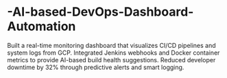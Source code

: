 # -AI-based-DevOps-Dashboard-Automation
Built a real-time monitoring dashboard that visualizes CI/CD pipelines and system logs from GCP.   Integrated Jenkins webhooks and Docker container metrics to provide AI-based build health suggestions.   Reduced developer downtime by 32% through predictive alerts and smart logging.
